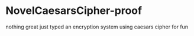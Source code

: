 # NovelCaesarsCipher-proof
nothing great just typed an encryption system using caesars cipher for fun 
